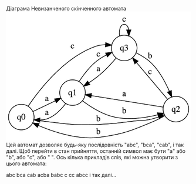 Діаграма Невизанченого скінченного автомата
![](NFA_Diagram.png)
Цей автомат дозволяє будь-яку послідовність "abc", "bca", "cab", і так далі. Щоб перейти в стан прийняття, останній символ має бути "a" або "b", або "c", або " ". Ось кілька прикладів слів, які можна утворити з цього автомата:

abc
bca
cab
acba
babc
c
cc
abcc
і так далі...
